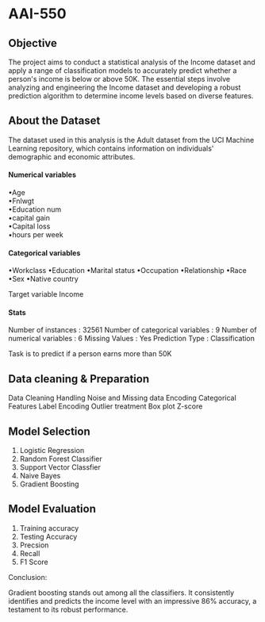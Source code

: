 # AAI-550

## Objective

The project aims to conduct a statistical analysis of the Income dataset and apply a range of classification models to accurately predict whether a person's income is below or above 50K. The essential steps involve analyzing and engineering the Income dataset and developing a robust prediction algorithm to determine income levels based on diverse features.

## About the Dataset

The dataset used in this analysis is the Adult dataset from the UCI Machine Learning repository, which contains information on individuals' demographic and economic attributes.

#### Numerical variables
•Age  
•Fnlwgt  
•Education num  
•capital gain  
•Capital loss   
•hours per week  

#### Categorical variables
•Workclass
•Education
•Marital status
•Occupation
•Relationship
•Race
•Sex
•Native country

Target variable
Income

#### Stats

Number of instances		: 32561
Number of categorical variables	: 9
Number of numerical variables	: 6
Missing Values		: Yes
Prediction Type		: Classification

Task is to predict if a person earns more than 50K

## Data cleaning & Preparation

Data Cleaning
Handling Noise and Missing data
Encoding Categorical Features
Label Encoding
Outlier treatment
Box plot
Z-score

## Model Selection 

1. Logistic Regression
2. Random Forest Classifier
3. Support Vector Classfier
4. Naive Bayes
5. Gradient Boosting

## Model Evaluation
1. Training accuracy
2. Testing Accuracy
3. Precsion
4. Recall
5. F1 Score

Conclusion:

Gradient boosting stands out among all the classifiers. It consistently identifies and predicts the income level with an impressive 86% accuracy, a testament to its robust performance.




